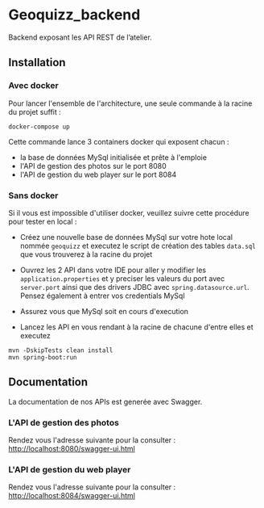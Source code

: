 # Geoquizz_backend
Backend exposant les API REST de l’atelier.

## Installation
### Avec docker
Pour lancer l'ensemble de l'architecture, une seule commande à la racine du projet suffit :
```
docker-compose up
```

Cette commande lance 3 containers docker qui exposent chacun :  
  
* la base de données MySql initialisée et prête à l'emploie  
* l'API de gestion des photos sur le port 8080
* l'API de gestion du web player sur le port 8084

### Sans docker
Si il vous est impossible d'utiliser docker, veuillez suivre cette procédure pour tester en local :  
  
* Créez une nouvelle base de données MySql sur votre hote local nommée `geoquizz` et executez le script de création des tables `data.sql` que vous trouverez à la racine du projet  
* Ouvrez les 2 API dans votre IDE pour aller y modifier les `application.properties` et y preciser les valeurs du port avec `server.port` ainsi que des drivers JDBC avec `spring.datasource.url`. Pensez également à entrer vos credentials MySql
  
* Assurez vous que MySql soit en cours d'execution
* Lancez les API en vous rendant à la racine de chacune d'entre elles et executez 
```
mvn -DskipTests clean install
mvn spring-boot:run
```

## Documentation
La documentation de nos APIs est generée avec Swagger.  

### L'API de gestion des photos  
Rendez vous l'adresse suivante pour la consulter :  
[http://localhost:8080/swagger-ui.html](http://localhost:8080/swagger-ui.html)

### L'API de gestion du web player  
Rendez vous l'adresse suivante pour la consulter :  
[http://localhost:8084/swagger-ui.html](http://localhost:8084/swagger-ui.html)
